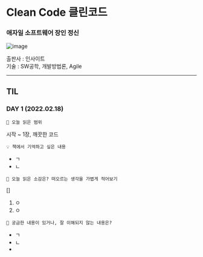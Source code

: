 # Clean Code 클린코드
### 애자일 소프트웨어 장인 정신 
![image](https://user-images.githubusercontent.com/82863823/154647047-4e2c1807-d361-4562-938e-492d82bf6345.png)

출판사 : 인사이트  
기술 : SW공학, 개발방법론, Agile   

-----

## TIL 
### DAY 1 (2022.02.18)
```
📝 오늘 읽은 범위
```
시작 ~ 1장, 깨끗한 코드  
```
💡 책에서 기억하고 싶은 내용
```
- ㄱ
- ㄴ
```
🤔 오늘 읽은 소감은? 떠오르는 생각을 가볍게 적어보기
```
[]
1. ㅇ
2. ㅇ

```
🔎 궁금한 내용이 있거나, 잘 이해되지 않는 내용은?
```
- ㄱ
- ㄴ
- 
